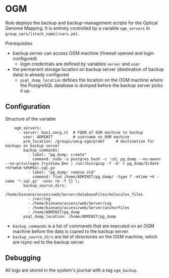 # OGM

Role deploys the backup and backup-management scripts for the Optical Genome Mapping.
It is entirely controlled by a variable `ogm_servers` in `group_vars/[stack_name]/vars.yml`.

Prerequisites
 - backup server can access OGM machine (firewall opened and login configured)
   - login credentials are defined by variables `server` and `user`
 - the permanent storage location on backup server (destination of backup data) is already configured
   - `psql_dump_location` defines the location on the OGM machine where the PostgreSQL database is dumped before the backup server picks it up.
   

## Configuration

Structure of the variable

```
    ogm_servers:
      - server: bas1.umcg.nl  # FQDN of OGM machine to backup
        user: ADMINIT         # username on OGM machine
        prm_location: /groups/umcg-ogm/prm67     # destination for backups on backup server
        backup_commands:
          - label: "pg_dump: create"
            command: sudo -u postgres bash -c 'cd; pg_dump --no-owner --no-privileges IrysView_Dev | /usr/bin/gzip -f -6' > pg_dump/$(date +%Y%m%d-%H%M%S).sql.gz
          - label: "pg_dump: remove old"
            command: find /home/ADMINIT/pg_dump/ -type f -mtime +4 -name '*.sql.gz' -exec rm -f {} \;
        backup_source_dirs:
          - /home/bionano/access/web/Server/databaseFiles/molecules_files
          - /var/log
          - /home/bionano/access/web/Server/Log
          - /home/bionano/access/web/Server/anchorFiles
          - /home/ADMINIT/pg_dump
        psql_dump_location: /home/ADMINIT/pg_dump
```

 - `backup_commands` is a list of commands that are executed on an OGM machine before the data is copied to the backup server.
 - `backup_source_dirs` are list of directories on the OGM machine, which are rsync-ed to the backup server


## Debugging

All logs are stored in the system's journal with a tag `ogm_backup`.
